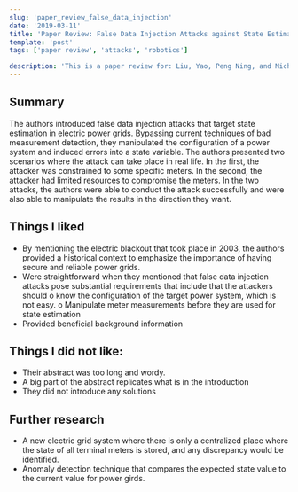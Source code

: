 ```yaml
---
slug: 'paper_review_false_data_injection'
date: '2019-03-11'
title: 'Paper Review: False Data Injection Attacks against State Estimation in Electric Power Grids'
template: 'post'
tags: ['paper review', 'attacks', 'robotics']

description: 'This is a paper review for: Liu, Yao, Peng Ning, and Michael K. Reiter. "False data injection attacks against state estimation in electric power grids." ACM Transactions on Information and System Security (TISSEC) 14.1 (2011): 1-33.'
---
```


## Summary

The authors introduced false data injection attacks that target state estimation in electric power grids.
Bypassing current techniques of bad measurement detection, they manipulated the configuration of a
power system and induced errors into a state variable. The authors presented two scenarios where the
attack can take place in real life. In the first, the attacker was constrained to some specific meters. In the
second, the attacker had limited resources to compromise the meters. In the two attacks, the authors
were able to conduct the attack successfully and were also able to manipulate the results in the
direction they want.

## Things I liked

- By mentioning the electric blackout that took place in 2003, the authors provided a historical
  context to emphasize the importance of having secure and reliable power grids.
- Were straightforward when they mentioned that false data injection attacks pose substantial
  requirements that include that the attackers should
  o know the configuration of the target power system, which is not easy.
  o Manipulate meter measurements before they are used for state estimation
- Provided beneficial background information

## Things I did not like:

- Their abstract was too long and wordy.
- A big part of the abstract replicates what is in the introduction
- They did not introduce any solutions

## Further research

- A new electric grid system where there is only a centralized place where the state of all terminal
  meters is stored, and any discrepancy would be identified.
- Anomaly detection technique that compares the expected state value to the current value for
  power girds.
